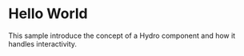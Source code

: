 # Hello World 

This sample introduce the concept of a Hydro component and how it handles interactivity.
